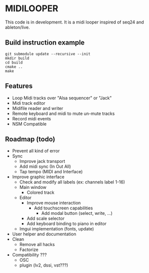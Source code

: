 # MIDILOOPER

This code is in development.
It is a midi looper inspired of seq24 and ableton/live.

## Build instruction example

    git submodule update --recursive --init
    mkdir build
    cd build
    cmake ..
    make

## Features

* Loop Midi tracks over "Alsa sequencer" or "Jack"
* Midi track editor
* Midifile reader and writer
* Remote keyboard and midi to mute un-mute tracks
* Record midi events
* NSM Compatible

## Roadmap (todo)

* Prevent all kind of error
* Sync
  * Improve jack transport
  * Add midi sync (In Out All)
  * Tap tempo (MIDI and Interface)
* Improve graphic interface
  * Check and modify all labels (ex: channels label 1-16)
  * Main window
    * Colored track
  * Editor
    * Improve mouse interaction
      * Add touchscreen capabilities
        * Add modal button (select, write, ...)
    * Add scale selector
    * Add keyboard binding to piano in editor
  * Imgui implementation (fonts, update)
* User helper and documentation
* Clean
  * Remove all hacks
  * Factorize
* Compatibility ???
  * OSC
  * plugin (lv2, dssi, vst???)
